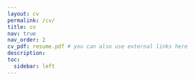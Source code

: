 ```yaml
---
layout: cv
permalink: /cv/
title: cv
nav: true
nav_order: 2
cv_pdf: resume.pdf # you can also use external links here
description: 
toc:
  sidebar: left
---
```

